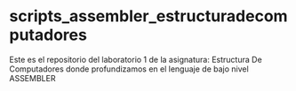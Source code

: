 # scripts_assembler_estructuradecomputadores
Este es el repositorio del laboratorio 1 de la asignatura: Estructura De Computadores donde profundizamos en el lenguaje de bajo nivel ASSEMBLER 
